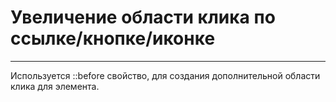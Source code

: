 # Увеличение области клика по ссылке/кнопке/иконке
---
Используется ::before свойство, для создания дополнительной области клика для элемента. 